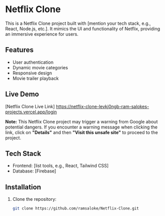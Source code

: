 # Netflix Clone  

This is a Netflix Clone project built with [mention your tech stack, e.g., React, Node.js, etc.]. It mimics the UI and functionality of Netflix, providing an immersive experience for users.  

## Features  
- User authentication  
- Dynamic movie categories  
- Responsive design  
- Movie trailer playback  

## Live Demo  
[Netflix Clone Live Link] https://netflix-clone-levkj0ngb-ram-salokes-projects.vercel.app/login

**Note:** This Netflix Clone project may trigger a warning from Google about potential dangers. If you encounter a warning message when clicking the link, click on **"Details"** and then **"Visit this unsafe site"** to proceed to the project.  

## Tech Stack  
- Frontend: [list tools, e.g., React, Tailwind CSS]    
- Database: [Firebase]  

## Installation  
1. Clone the repository:  
   ```bash  
   git clone https://github.com/ramsaloke/Netflix-Clone.git  

